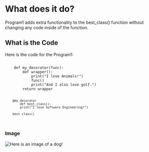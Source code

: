 # What does it do?
Program1 adds extra functionality to the best_class() function without changing any code inside of the function. 

## What is the Code
Here is the code for the Program1:

<code> 
    def my_decorator(func):
        def wrapper():
            print("I love Animals!")
            func()
            print("And I also love golf.")
        return wrapper

        @my_decorator
            def best_class():
            print("I love Software Engineering!")

        best_class() 
</code>

### Image

![Here is an image of a dog!](https://www.startpage.com/av/proxy-image?piurl=https%3A%2F%2Fbreedingbusiness.com%2Fwp-content%2Fuploads%2F2021%2F07%2Fcutest-small-white-dog-breeds.jpg&sp=1739248672T34c83ad7a5be93ec17d1bf9ffdbe68a4f0c1f1f277e0a1f7af0e14b5dfaadc6b)
